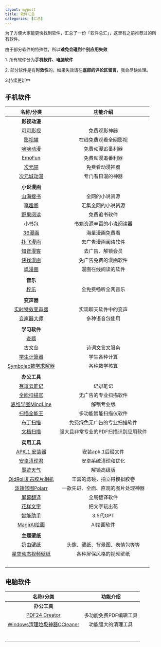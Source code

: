 ```yaml
---
layout: mypost
title: 软件汇总
categories: [汇总]
---
```


为了方便大家能更快找到软件，汇总了一份「软件总汇」，这里有之前推荐过的所有软件。

由于部分软件的特殊性，所以**难免会碰到个别应用失效**

1\. 所有软件分为**手机软件、电脑软件**

2\. 部分软件是有**时效性**的，如果失效请在**底部的评论区留言**，我会尽快处理。  

3\.持续更新中

## 手机软件


| **名称/分类** | **功能介绍** |
|:-:|:--------:|
| **影视动漫** ||
| [可可影视](https://mp.weixin.qq.com/s/XMTP2Fb79Sup7JCtblEx0A) |免费观影神器|
| [影视猫](https://mp.weixin.qq.com/s/IpBCpIhcgJZYPPuGJ-4vBg) | 在线免费观看全网影视 |
| [嘀嘀动漫](https://mp.weixin.qq.com/s/xgCHIuDR0GfLXpi1OIFwbw) | 免费动漫追番利器 |
| [EmoFun](https://mp.weixin.qq.com/s/UGhA15u-3Zkq9epLZKcRDQ) | 免费动漫追番利器 |
| [次元喵](https://mp.weixin.qq.com/s/9uUCpWWFYkYzS7PHhtR_DA) | 免费看动漫神器 |
| [次元城动漫](https://mp.weixin.qq.com/s/BYnkL4-WEZOCg3mOD1MVTQ) | 专门看日漫的神器 |
|  |  |
| **小说漫画** |  |
| [山海搜书](https://mp.weixin.qq.com/s/1k36jhzLW2tfyY5sLVfBJQ) | 全网的小说资源 |
| [笔趣阁](https://mp.weixin.qq.com/s/p-hltuhM6vNSR8sq5QslIg) | 汇集全网的小说资源 |
| [野果阅读](https://mp.weixin.qq.com/s/sD9yAIUaodmUkILdXPjmBg) | 免费追书软件 |
| [小书包](https://mp.weixin.qq.com/s/4xKmIfLf4RFPNuU8SuIs4Q) | 书籍资源丰富的小说阅读器 |
| [36漫画](https://mp.weixin.qq.com/s/VcC9hLontey44TJ2JYd-CA) | 海量漫画免费看 |
| [扑飞漫画](https://mp.weixin.qq.com/s/NcOWqqg5GGNd7bp5RbO34g) | 去广告漫画阅读软件 |
| [知音漫客](https://mp.weixin.qq.com/s/OE0o3_tSW29zvbmL4XK1AQ) | 去广告、解锁会员 |
| [快找漫画](https://mp.weixin.qq.com/s/_TFvUe82vluWZJJbCnWlJA) | 免广告免费的漫画软件 |
| [飒漫画](https://mp.weixin.qq.com/s/xyMu3f_NZkr7S2fVRkPkaQ) | 漫画在线阅读的软件 |
|  |  |
| **音乐** |  |
| [柠乐](https://mp.weixin.qq.com/s/ykIumjr9Fb-zCYiy3_Qt4A) | 全免费畅听全网音乐 |
|  |  |
| **变声器** | |
| [实时特效变声器](https://mp.weixin.qq.com/s/VVmqeKLMQ5XPPqTiv_2AOw) | 实现聊天软件中的变声 |
| [变声器大师](https://mp.weixin.qq.com/s/O6i08Onu5xtAmpKnw4eTow) | 多种语音包使用 |
| | |
| **学习软件** |  |
| [查题](https://mp.weixin.qq.com/s?__biz=MzAxMDMxMDE4NA==&mid=2247483712&idx=1&sn=8bf6a7cd45afa3c710b5b215729febcd&chksm=9b530607ac248f113c45592ca64f09d79a1dd93e4297ba96241399086d2f4f77b353a8a0e16f#rd) |  |
| [古文岛](https://mp.weixin.qq.com/s/NMbFRyzLT4sUtEwWw0THbQ) | 诗词文言文服务 |
| [学生计算器](https://mp.weixin.qq.com/s/I4Vj7fMoeXMPB3E8oWcVBg) | 学生各种计算 |
| [Symbolab数学求解器](https://mp.weixin.qq.com/s/EJ9kucoTJsfwWD4YV-fGRA) | 各种数学核算 |
|  | |
| **办公工具** | |
| [有道云笔记](https://mp.weixin.qq.com/s/wNfplGgZjXpNa1MzhmfKvw) | 记录笔记 |
| [全能扫描官](https://mp.weixin.qq.com/s/yGU53TlGAvU2AizrSEhcyQ) | 无广告的专业扫描软件 |
| [思维导图MindLine](https://mp.weixin.qq.com/s/twQa3dpGWJluwTQ_3U_apg) | 解锁专业版 |
| [扫描全能王](https://mp.weixin.qq.com/s/Kw0VSHKxIibldhrbhWojwQ) | 多功能智能扫描仪软件 |
| [布丁扫描](https://mp.weixin.qq.com/s/HAQjEpllx81ybW17vmsPYA) | 免费绿色无广告的专业扫描软件 |
| [文档扫描](https://mp.weixin.qq.com/s/h9eB72w3iJhMRh8bZFM51A) | 强大且非常专业的PDF扫描识别应用软件 |
|  |  |
| **实用工具** |  |
| [APK.1 安装器](https://mp.weixin.qq.com/s/aRhzGYmBWg5qE-16Zc_MWA) | 安装apk.1后缀文件 |
| [安卓清理君](https://mp.weixin.qq.com/s/I3MSq5nVdAgyZSbDNrQCEg) | 安卓系统清理和优化 |
| [墨迹天气](https://mp.weixin.qq.com/s/oPy-40tU4oiuEFpOqkOHKQ) | 解锁高级版 |
| [OldRoll复古胶片相机](https://mp.weixin.qq.com/s/MYVi7uRv8zWX12W1QEysvg) | 丰富的滤镜，拍立得模拟胶卷 |
| [泼辣修图Polarr](https://mp.weixin.qq.com/s/-4cqcfSoi1pLpW1VZQ64EA) | 一款先进、全面、直观的图片处理神器 |
| [屏幕翻译](https://mp.weixin.qq.com/s/_lEt8JLTEnA1fNAP1uzk4w) | 全局翻译软件 |
| [花样文字](https://mp.weixin.qq.com/s/MgK-RHNVh8BT2fkFIA7i0Q) | 把文字玩出花 |
| [智能助手](https://mp.weixin.qq.com/s/ATB7FavuSyOA2IWTwyIm2Q) | 3.5代GPT |
| [MagirAI绘画](https://mp.weixin.qq.com/s/N2gz-Ivfr8TNE5zNVT9aWQ) | AI绘画软件 |
|  | |
| **主题壁纸** | |
| [奶由壁纸](https://mp.weixin.qq.com/s/Y3YJlr6b_lK7s2Z50TK1uA) | 头像、壁纸、背景图、表情包等等 |
| [星空动态视频壁纸](https://mp.weixin.qq.com/s/V9HrhdCVssUebB9u4ixCbg) | 各种屏保风格的视频壁纸 |
|  | |
|  | |
|  | |
|  | |
|  | |

## 电脑软件

| **名称/分类** | **功能介绍** |
|:-:|:--------:|
| **办公工具** |  |
| [PDF24 Creator](https://mp.weixin.qq.com/s/NoZrztHm__IUaYmy2iXP1g) | 多功能免费PDF编辑工具 |
| [Windows清理垃圾神器CCleaner](https://mp.weixin.qq.com/s/l9ZjbrwBQTm-NsxZGX9E-w) | 功能强大的清理工具 |
|                                                              |                       |
|                                                              |                       |
|                                                              |                       |
|                                                              |                       |
|                                                              |                       |
|                                                              |                       |
|                                                              |                       |


